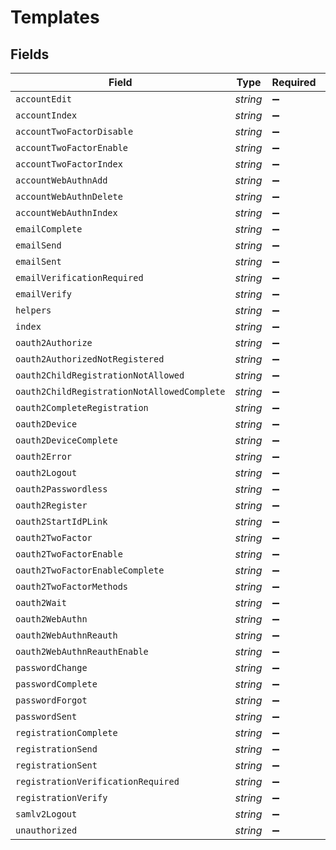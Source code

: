 # Templates


## Fields

| Field                                       | Type                                        | Required                                    | Description                                 |
| ------------------------------------------- | ------------------------------------------- | ------------------------------------------- | ------------------------------------------- |
| `accountEdit`                               | *string*                                    | :heavy_minus_sign:                          | N/A                                         |
| `accountIndex`                              | *string*                                    | :heavy_minus_sign:                          | N/A                                         |
| `accountTwoFactorDisable`                   | *string*                                    | :heavy_minus_sign:                          | N/A                                         |
| `accountTwoFactorEnable`                    | *string*                                    | :heavy_minus_sign:                          | N/A                                         |
| `accountTwoFactorIndex`                     | *string*                                    | :heavy_minus_sign:                          | N/A                                         |
| `accountWebAuthnAdd`                        | *string*                                    | :heavy_minus_sign:                          | N/A                                         |
| `accountWebAuthnDelete`                     | *string*                                    | :heavy_minus_sign:                          | N/A                                         |
| `accountWebAuthnIndex`                      | *string*                                    | :heavy_minus_sign:                          | N/A                                         |
| `emailComplete`                             | *string*                                    | :heavy_minus_sign:                          | N/A                                         |
| `emailSend`                                 | *string*                                    | :heavy_minus_sign:                          | N/A                                         |
| `emailSent`                                 | *string*                                    | :heavy_minus_sign:                          | N/A                                         |
| `emailVerificationRequired`                 | *string*                                    | :heavy_minus_sign:                          | N/A                                         |
| `emailVerify`                               | *string*                                    | :heavy_minus_sign:                          | N/A                                         |
| `helpers`                                   | *string*                                    | :heavy_minus_sign:                          | N/A                                         |
| `index`                                     | *string*                                    | :heavy_minus_sign:                          | N/A                                         |
| `oauth2Authorize`                           | *string*                                    | :heavy_minus_sign:                          | N/A                                         |
| `oauth2AuthorizedNotRegistered`             | *string*                                    | :heavy_minus_sign:                          | N/A                                         |
| `oauth2ChildRegistrationNotAllowed`         | *string*                                    | :heavy_minus_sign:                          | N/A                                         |
| `oauth2ChildRegistrationNotAllowedComplete` | *string*                                    | :heavy_minus_sign:                          | N/A                                         |
| `oauth2CompleteRegistration`                | *string*                                    | :heavy_minus_sign:                          | N/A                                         |
| `oauth2Device`                              | *string*                                    | :heavy_minus_sign:                          | N/A                                         |
| `oauth2DeviceComplete`                      | *string*                                    | :heavy_minus_sign:                          | N/A                                         |
| `oauth2Error`                               | *string*                                    | :heavy_minus_sign:                          | N/A                                         |
| `oauth2Logout`                              | *string*                                    | :heavy_minus_sign:                          | N/A                                         |
| `oauth2Passwordless`                        | *string*                                    | :heavy_minus_sign:                          | N/A                                         |
| `oauth2Register`                            | *string*                                    | :heavy_minus_sign:                          | N/A                                         |
| `oauth2StartIdPLink`                        | *string*                                    | :heavy_minus_sign:                          | N/A                                         |
| `oauth2TwoFactor`                           | *string*                                    | :heavy_minus_sign:                          | N/A                                         |
| `oauth2TwoFactorEnable`                     | *string*                                    | :heavy_minus_sign:                          | N/A                                         |
| `oauth2TwoFactorEnableComplete`             | *string*                                    | :heavy_minus_sign:                          | N/A                                         |
| `oauth2TwoFactorMethods`                    | *string*                                    | :heavy_minus_sign:                          | N/A                                         |
| `oauth2Wait`                                | *string*                                    | :heavy_minus_sign:                          | N/A                                         |
| `oauth2WebAuthn`                            | *string*                                    | :heavy_minus_sign:                          | N/A                                         |
| `oauth2WebAuthnReauth`                      | *string*                                    | :heavy_minus_sign:                          | N/A                                         |
| `oauth2WebAuthnReauthEnable`                | *string*                                    | :heavy_minus_sign:                          | N/A                                         |
| `passwordChange`                            | *string*                                    | :heavy_minus_sign:                          | N/A                                         |
| `passwordComplete`                          | *string*                                    | :heavy_minus_sign:                          | N/A                                         |
| `passwordForgot`                            | *string*                                    | :heavy_minus_sign:                          | N/A                                         |
| `passwordSent`                              | *string*                                    | :heavy_minus_sign:                          | N/A                                         |
| `registrationComplete`                      | *string*                                    | :heavy_minus_sign:                          | N/A                                         |
| `registrationSend`                          | *string*                                    | :heavy_minus_sign:                          | N/A                                         |
| `registrationSent`                          | *string*                                    | :heavy_minus_sign:                          | N/A                                         |
| `registrationVerificationRequired`          | *string*                                    | :heavy_minus_sign:                          | N/A                                         |
| `registrationVerify`                        | *string*                                    | :heavy_minus_sign:                          | N/A                                         |
| `samlv2Logout`                              | *string*                                    | :heavy_minus_sign:                          | N/A                                         |
| `unauthorized`                              | *string*                                    | :heavy_minus_sign:                          | N/A                                         |
